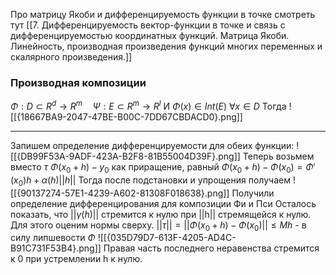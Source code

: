 Про матрицу Якоби и дифференцируемость функции в точке смотреть тут [[7. Дифференцируемость вектор-функции в точке и связь с дифференцируемостью координатных функций. Матрица Якоби. Линейность, производная произведения функций многих переменных и скалярного произведения.]]


### Производная композиции
$\Phi : D \subset R^d \to R^m\quad \Psi:E \subset R^m \to R^l$
И $\Phi(x) \in Int(E)~\forall x \in D$
Тогда 
![[{18667BA9-2047-47BE-B00C-7DD67CBDACD0}.png]]
***
Запишем определение дифференцируемости для обеих функции:
![[{DB99F53A-9ADF-423A-B2F8-81B55004D39F}.png]]
Теперь возьмем вместо $\tau$    $\Phi(x_0 + h) - y_0$ как приращение, равный $\Phi(x_0 + h)  - \Phi(x_0) = \Phi'(x_0)h + \alpha(h)||h||$
Тогда после подстановки и упрощения получаем
![[{90137274-57E1-4239-A602-81308F018638}.png]]
Получили определение дифференцирования для композиции Фи и Пси
Осталось показать, что $||\gamma(h)||$ стремится к нулю при ||h|| стремящейся к нулю. Для этого оценим нормы сверху.
$||\tau|| = ||\Phi(x_0 + h) - \Phi(x_0)|| \le Mh$ - в силу липшевости $\Phi$ 
![[{035D79D7-613F-4205-AD4C-B91C731F53B4}.png]]
Правая часть последнего неравенства стремится к 0 при устремлении h к нулю.
